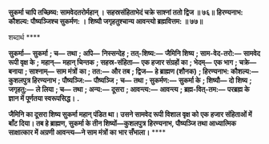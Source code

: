 **सुकर्मा चापि तच्छिष्य: सामवेदतरोर्महान् ।** **सहस्रसंहिताभेदं चक्रे साश्नां ततो द्विज ॥ ७६॥** **हिरण्यनाभ: कौशल्य: पौष्यञ्जिश्च सुकर्मण: ।** **शिष्यौ जगृहतुश्चान्य आवन्त्यो ब्रह्मवित्तम: ॥ ७७॥** 

शब्दार्थ **** 

**सुकर्मा—** **सुकर्मा** **; च—** **तथा** **; अपि—** **निस्सन्देह** **; तत्-शिष्य:—** **जैमिनि शिष्य** **; साम-वेद-तरो:—** **सामवेद रूपी वृक्ष के** **;** **महान्—** **महान् चिन्तक** **; सहस्र-संहिता—** **एक हजार संग्रहों का** **; भेदम्—** **एक भाग** **; चक्रे—** **बनाया** **; साश्नाम्—** **साम मंत्रों** **का** **; तत:—** **और तब** **; द्विज—** **हे ब्राह्मण (शौनक)** **; हिरण्यनाभ: कौशल्य:—** **कुशलपुत्र हिरण्यनाभ** **; पौष्यञ्जि:—** **पौष्यञ्जि** **;** **च—** **तथा** **; सुकर्मण:—** **सुकर्मा के** **; शिष्यौ—** **दो शिष्य** **; जगृहतु:—** **ले लिया** **; च—** **तथा** **; अन्य:—** **दूसरा** **; आवन्त्य:—** **आवन्त्य** **; ब्रह्म-वित्-तम:—** **परब्रह्म के ज्ञान में पूर्णतया स्वरूपसिद्ध।** **.** 

**जैमिनि का दूसरा शिष्य सुकर्मा महान् पंडित था। उसने सामवेद रूपी विशाल वृक्ष को** **एक हजार संहिताओं में बाँट दिया। तब हे ब्राह्मण, सुकर्मा के तीन शिष्यों—कुशलपुत्र** **हिरण्यनाभ, पौष्यञ्जि तथा आध्यात्मिक साक्षात्कार में अग्रणी आवन्त्य—ने साम मंत्रों का** **भार सँभाला।** **** 